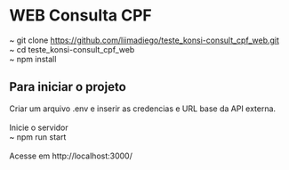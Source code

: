 # WEB Consulta CPF

~ git clone https://github.com/liimadiego/teste_konsi-consult_cpf_web.git<br>
~ cd teste_konsi-consult_cpf_web<br>
~ npm install

## Para iniciar o projeto

Criar um arquivo .env e inserir as credencias e URL base da API externa.<br><br>
Inicie o servidor<br>
~ npm run start<br><br>
Acesse em http://localhost:3000/
